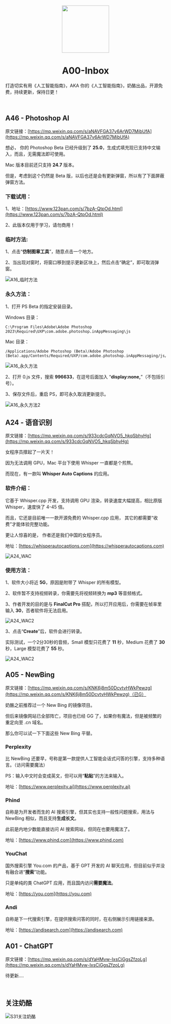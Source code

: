 
<br/>
<p align="center">
  <img src="https://cdn.jsdelivr.net/gh/runningcheese/Awesome-ChatGPT/assets/A01%20-%20ChatGPT/Awesomegpt_Logo2.png" width="148" height="148"/>
</p>
<h1 align="center">A00-Inbox</h1>

打造切实有用《人工智能指南》，AKA 你的《人工智能指南》，奶酪出品，开源免费，持续更新，保持日更！

&nbsp;








## A46 - Photoshop AI



原文链接：[https://mp.weixin.qq.com/s/aNAVFGA37v6ArWD7MibUfA](https://mp.weixin.qq.com/s/aNAVFGA37v6ArWD7MibUfA)





想必， 你的 Photoshop Beta 已经升级到了 **25.0**，生成式填充现已支持中文输入，而且，无需魔法即可使用。



Mac 版本目前还只支持 **24.7** 版本。



但是，考虑到这个仍然是 Beta 版，以后也还是会有更新弹窗，所以有了下面屏蔽弹窗方法。





### 下载试用：



1、地址：[https://www.123pan.com/s/7bzA-QtpOd.html](https://www.123pan.com/s/7bzA-QtpOd.html)



2、此版本仅用于学习，请勿商用！







### 临时方法:



1、点击“**仿制图章工具**”，随意点击一个地方。



2、当出现对窗时，将窗口移到提示更新区块上，然后点击“确定”，即可取消弹窗。



![A16_临时方法](https://image.baidu.com/search/down?url=https://tvax1.sinaimg.cn/large/7a6a15d5gy1hgnykei6gpj228c1ece82.jpg)





### 永久方法：



1、打开 PS Beta 的指定安装目录。



Windows 目录：

```
C:\Program Files\Adobe\Adobe Photoshop 2023\Required\UXP\com.adobe.photoshop.inAppMessaging\js
```



Mac 目录：

```
/Applications/Adobe Photoshop (Beta)/Adobe Photoshop (Beta).app/Contents/Required/UXP/com.adobe.photoshop.inAppMessaging/js/0.js
```



![A16_永久方法](https://image.baidu.com/search/down?url=https://tvax1.sinaimg.cn/large/7a6a15d5gy1hgnykf51o1j228c1ec1fl.jpg)





2、打开 0.js 文件，搜索 **996633**，在逗号后面加入 “**display:none,**”（不包括引号）。



3、保存文件后，重启 PS，即可永久取消更新提示。



![A16_永久方法2](https://image.baidu.com/search/down?url=https://tvax1.sinaimg.cn/large/7a6a15d5gy1hgnykfy2hwj228c1ec4qr.jpg)











## A24 - 语音识别



原文链接：[https://mp.weixin.qq.com/s/933cdcGqNVO5_hkqSbhyHg](https://mp.weixin.qq.com/s/933cdcGqNVO5_hkqSbhyHg)





女程序员撑起了一片天！



因为无法调用 GPU，Mac 平台下使用 Whisper 一直都是个煎熬。 



而现在，有一款叫 **Whisper Auto Captions** 的应用。





### 软件介绍：



它基于 Whisper.cpp 开发，支持调用 GPU 渲染，转录速度大幅提高，相比原版 Whisper，速度快了 4-45 倍。 



而且，它还是目前唯一一款开源免费的 Whisper.cpp 应用， 其它的都需要“收费”才能体验完整功能。



更让人惊喜的是， 作者还是我们中国的女程序员。



地址：[https://whisperautocaptions.com](https://whisperautocaptions.com)



![A24_WAC](https://image.baidu.com/search/down?url=https://tvax1.sinaimg.cn/large/7a6a15d5gy1hgnblecjf1j228c1ecws5.jpg)





### 使用方法：



1、软件大小将近 **5G**，原因是附带了 Whisper 的所有模型。



2、软件暂不支持视频转录，你需要先将视频转换为 **mp3** 等音频格式。



3、作者开发的目的是与 **FinalCut Pro** 搭配，所以打开应用后，你需要在帧率里输入 **30**，否者软件将无法启用。



![A24_WAC2](https://image.baidu.com/search/down?url=https://tvax1.sinaimg.cn/large/7a6a15d5gy1hgnbles65tj21i00zmn3d.jpg)



3、点击“**Create**”后，软件会进行转录。



实际测试，一个2分30秒的音频，Small 模型只花费了 **11** 秒，Medium 花费了 **30** 秒，Large 模型花费了 **55** 秒。



![A24_WAC2](https://image.baidu.com/search/down?url=https://tvax1.sinaimg.cn/large/7a6a15d5gy1hgnblfa027j21i010chdh.jpg)









## A05 - NewBing



原文链接：[https://mp.weixin.qq.com/s/KNK6j8m50DcvtvHWkPewzg](https://mp.weixin.qq.com/s/KNK6j8m50DcvtvHWkPewzg)（已G）



奶酪之前推荐过一个 New Bing 的镜像项目。



但后来镜像网站已全部阵亡，项目也已经 GG 了，如果你有魔法，但是被频繁的重定向至 .cn 域名。



那么你可以试一下下面这些 New Bing 平替。





### Perplexity



比 NewBing 还要早，号称是第一款提供人工智能会话式问答的引擎，支持多种语言。（访问需要魔法）

PS：输入中文时会变成英文，但可以用“**粘贴**”的方法来输入。

地址：[https://www.perplexity.ai](https://www.perplexity.ai)



### Phind



自称是为开发者而生的 AI 搜索引擎，但其实也支持一般性问题搜索，用法与 NewBing 相似，而且支持**生成长文**。

此前是内地少数能直接访问 AI 搜索网站，但同在也要用魔法了。

地址：[https://www.phind.com](https://www.phind.com)



### YouChat



国外搜索引擎 You.com 的产品，基于 GPT 开发的 AI 聊天应用，但目前似乎并没有融合进“**搜索**”功能。

只是单纯的类 ChatGPT 应用，而且国内访问**需要魔法**。

地址：[https://you.com](https://you.com)



### Andi



自称是下一代搜索引擎，在提供搜索问答的同时，在右侧展示引用链接来源。

地址：[https://andisearch.com](https://andisearch.com)











## A01 - ChatGPT



原文链接：[https://mp.weixin.qq.com/s/dYaHMvw-IxsCiGgsZfzoLg](https://mp.weixin.qq.com/s/dYaHMvw-IxsCiGgsZfzoLg)



待更新....










&nbsp;
## 关注奶酪


![S31关注奶酪](https://gcore.jsdelivr.net/gh/runningcheese/Blog/Inbox/Cheese.png)




